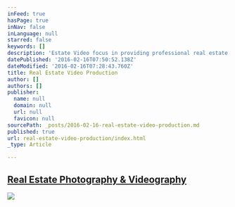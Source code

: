 ```yaml
---
inFeed: true
hasPage: true
inNav: false
inLanguage: null
starred: false
keywords: []
description: 'Estate Video focus in providing professional real estate video and photography service in Brisbane, Ipswich and Gold Coast area.'
datePublished: '2016-02-16T07:50:52.138Z'
dateModified: '2016-02-16T07:28:43.760Z'
title: Real Estate Video Production
author: []
authors: []
publisher:
  name: null
  domain: null
  url: null
  favicon: null
sourcePath: _posts/2016-02-16-real-estate-video-production.md
published: true
url: real-estate-video-production/index.html
_type: Article

---
```

## [Real Estate Photography & Videography][0]
![](https://the-grid-user-content.s3-us-west-2.amazonaws.com/fe8456fe-9636-4e47-8c9c-64b8d868c95d.png)

[0]: www.estatevideo.com.au